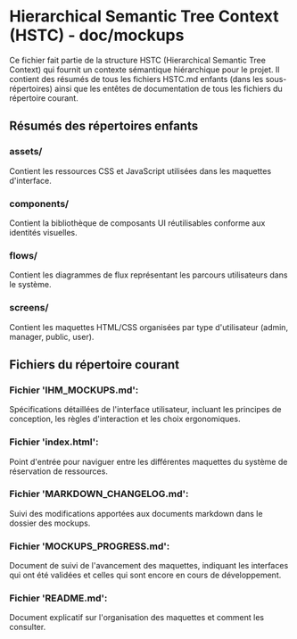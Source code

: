 # Hierarchical Semantic Tree Context (HSTC) - doc/mockups

Ce fichier fait partie de la structure HSTC (Hierarchical Semantic Tree Context) qui fournit un contexte sémantique hiérarchique pour le projet. Il contient des résumés de tous les fichiers HSTC.md enfants (dans les sous-répertoires) ainsi que les entêtes de documentation de tous les fichiers du répertoire courant.

## Résumés des répertoires enfants

### assets/
Contient les ressources CSS et JavaScript utilisées dans les maquettes d'interface.

### components/
Contient la bibliothèque de composants UI réutilisables conforme aux identités visuelles.

### flows/
Contient les diagrammes de flux représentant les parcours utilisateurs dans le système.

### screens/
Contient les maquettes HTML/CSS organisées par type d'utilisateur (admin, manager, public, user).

## Fichiers du répertoire courant

### Fichier 'IHM_MOCKUPS.md':
Spécifications détaillées de l'interface utilisateur, incluant les principes de conception, les règles d'interaction et les choix ergonomiques.

### Fichier 'index.html':
Point d'entrée pour naviguer entre les différentes maquettes du système de réservation de ressources.

### Fichier 'MARKDOWN_CHANGELOG.md':
Suivi des modifications apportées aux documents markdown dans le dossier des mockups.

### Fichier 'MOCKUPS_PROGRESS.md':
Document de suivi de l'avancement des maquettes, indiquant les interfaces qui ont été validées et celles qui sont encore en cours de développement.

### Fichier 'README.md':
Document explicatif sur l'organisation des maquettes et comment les consulter.
